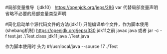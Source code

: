 #局部变量推导（jdk10）
https://openjdk.org/jeps/286
var 代替局部变量声明
省略不必要的局部变量类型声明

#简化启动单个源代码文件的方法(jdk11)
只能编译单个文件，作为脚本使用(shebang机制)
https://openjdk.org/jeps/330
jdk11之前
javac
java
或者
jar -c -f test.jat .\Test.class
jdk11
java .\Test.java

作为脚本使用时
头为 #!/usr/local/java --source 17
./Test


